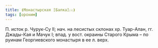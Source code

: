 ```yaml
---
title: ⦗Монастырская [Балка]⒯⦘
tags: [ороним]
---
```


П. исток р. Чурук-Су II; нач. на лесистых склонах хр. Туар-Алан, гг. Джады-Кая и
Мачук I; впад. у вост. окраины Старого Крыма – по руинам Георгиевского монастыря
в ее л. верх.
